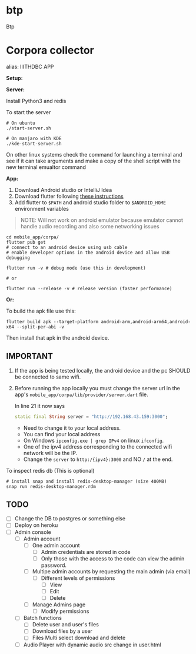 # btp
Btp
# Corpora collector

alias: IIITHDBC APP

**Setup:**

**Server:**

Install Python3 and redis

To start the server

```shell
# On ubuntu
./start-server.sh

# On manjaro with KDE
./kde-start-server.sh
```

On other linux systems check the command for launching a terminal and see if it can take arguments
and make a copy of the shell script with the new terminal emualtor command


**App:**

1. Download Android studio or IntelliJ Idea
2. Download flutter following [these instructions](https://flutter.dev/docs/get-started/install)
3. Add flutter to `$PATH` and android studio folder to `$ANDROID_HOME` environment variables

> NOTE: Will not work on android emulator because emulator cannot handle audio recording and also some networking issues

```shell
cd mobile_app/corpa/
flutter pub get
# connect to an android device using usb cable
# enable developer options in the android device and allow USB debugging

flutter run -v # debug mode (use this in development)

# or

flutter run --release -v # release version (faster performance)
```

**Or:**

To build the apk file use this:

```shell
flutter build apk --target-platform android-arm,android-arm64,android-x64 --split-per-abi -v
```

Then install that apk in the android device.

## IMPORTANT

1. If the app is being tested locally, the android device and the pc SHOULD be connected to same wifi.

2. Before running the app locally you must change the server url in the app's `mobile_app/corpa/lib/provider/server.dart` file.

   In line 21 it now says

   ```dart
   static final String server = "http://192.168.43.159:3000";
   ```

   - Need to change it to your local address.
   - You can find your local address
   - On Windows `ipconfig.exe | grep IPv4` on linux `ifconfig`.
   - One of the ipv4 address corresponding to the connected wifi network will be the IP.
   - Change the `server` to `http:/{ipv4}:3000` and NO `/` at the end.


To inspect redis db (This is optional)

```shell
# install snap and install redis-desktop-manager (size 400MB)
snap run redis-desktop-manager.rdm
```

## TODO

- [ ] Change the DB to postgres or something else
- [ ] Deploy on heroku
- [ ] Admin console
  - [ ] Admin account
    - [ ] One admin account
      - [ ] Admin credentials are stored in code
      - [ ] Only those with the access to the code can view the admin password.
    - [ ] Multipe admin accounts by requesting the main admin (via email)
      - [ ] Different levels of permissions
        - [ ] View
        - [ ] Edit
        - [ ] Delete
    - [ ] Manage Admins page
      - [ ] Modify permissions
  - [ ] Batch functions
    - [ ] Delete user and user's files
    - [ ] Download files by a user
    - [ ] Files Multi select download and delete
  - [ ] Audio Player with dynamic audio src change in user.html
